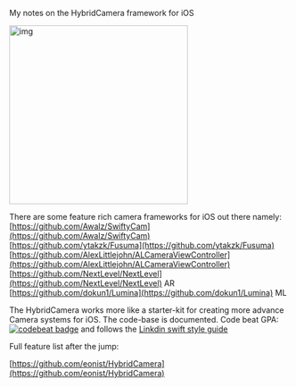 My notes on the HybridCamera framework for iOS<!--more-->

<img width="320" alt="img" src="https://rawgit.com/stylekit/img/master/Image from iOS.jpg">

There are some feature rich camera frameworks for iOS out there namely: 
[https://github.com/Awalz/SwiftyCam](https://github.com/Awalz/SwiftyCam)   
[https://github.com/ytakzk/Fusuma](https://github.com/ytakzk/Fusuma)  
[https://github.com/AlexLittlejohn/ALCameraViewController](https://github.com/AlexLittlejohn/ALCameraViewController) 
[https://github.com/NextLevel/NextLevel](https://github.com/NextLevel/NextLevel) AR  
[https://github.com/dokun1/Lumina](https://github.com/dokun1/Lumina) ML  

The HybridCamera works more like a starter-kit for creating more advance Camera systems for iOS. The code-base is documented. Code beat GPA: [![codebeat badge](https://codebeat.co/badges/d8d0fcdb-096c-41c0-ac20-b063051b752b)](https://codebeat.co/projects/github-com-eonist-hybridcamera-master) and follows the [Linkdin swift style guide](https://github.com/linkedin/swift-style-guide)


Full feature list after the jump:  

[https://github.com/eonist/HybridCamera](https://github.com/eonist/HybridCamera) 